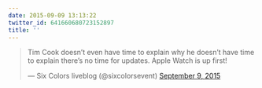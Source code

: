 ```yaml
---
date: 2015-09-09 13:13:22
twitter_id: 641660680723152897
title: ''
---
```


<blockquote class="twitter-tweet"><p lang="en" dir="ltr">Tim Cook doesn’t even have time to explain why he doesn’t have time to explain there’s no time for updates. Apple Watch is up first!</p>&mdash; Six Colors liveblog (@sixcolorsevent) <a href="https://twitter.com/sixcolorsevent/status/641658121488732160?ref_src=twsrc%5Etfw">September 9, 2015</a></blockquote>
<script async src="https://platform.twitter.com/widgets.js" charset="utf-8"></script>
